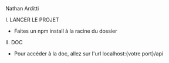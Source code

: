 Nathan Arditti

I. LANCER LE PROJET
- Faites un npm install à la racine du dossier

II. DOC
- Pour accéder à la doc, allez sur l'url localhost:{votre port}/api
